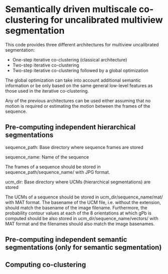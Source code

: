 # Semantically driven multiscale co-clustering for uncalibrated multiview segmentation

This code provides three different architectures for multiview uncalibrated segmentation:
- One-step iterative co-clustering (classical architecture)
- Two-step iterative co-clustering
- Two-step iterative co-clustering followed by a global optimization

The global optimization can take into account additional semantic information or be only based on the same general low-level features as those used in the iterative co-clustering.

Any of the previous architectures can be used either assuming that no motion is required or estimating the motion between the frames of the sequence.

## Pre-computing independent hierarchical segmentations

sequence_path: Base directory where sequence frames are stored

sequence_name: Name of the sequence

The frames of a sequence should be stored in sequence_path/sequence_name/ with JPG format.

ucm_dir: Base directory where UCMs (hierarchical segmentations) are stored

The UCMs of a sequence should be stored in ucm_dir/sequence_name/mat/ with MAT format. The basename of the UCM file, i.e. without the extension, should match the basename of the image filename. Furthermore, the probability contour values at each of the 8 orientations at which gPb is computed should be also stored in ucm_dir/sequence_name/vectors/ with MAT format and the filenames should also match the image basenames.

## Pre-computing independent semantic segmentations (only for semantic segmentation)

## Computing co-clustering
